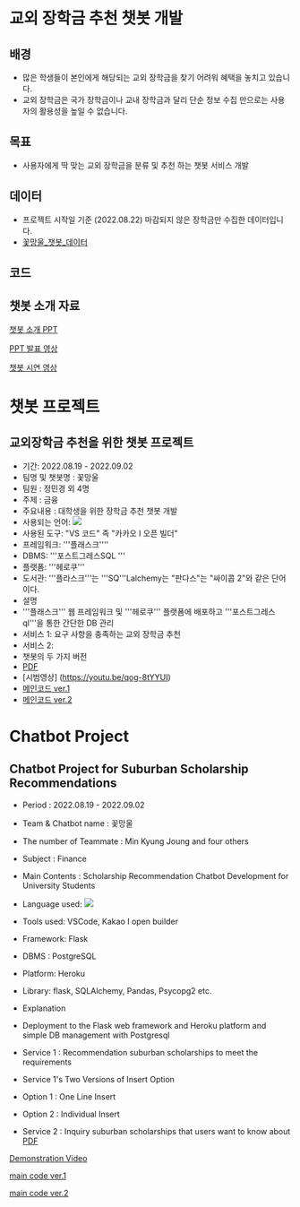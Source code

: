 # 교외 장학금 추천 챗봇 개발

## 배경
  - 많은 학생들이 본인에게 해당되는 교외 장학금을 찾기 어려워 혜택을 놓치고 있습니다. 
  - 교외 장학금은 국가 장학금이나 교내 장학금과 달리 단순 정보 수집 만으로는 사용자의 활용성을 높일 수 없습니다.

## 목표
  - 사용자에게 딱 맞는 교외 장학금을 분류 및 추천 하는 챗봇 서비스 개발

## 데이터
- 프로젝트 시작일 기준 (2022.08.22) 마감되지 않은 장학금만 수집한 데이터입니다.
- [꽃망울_챗봇_데이터](https://github.com/sallyzmk/sallyzmk_project/blob/6df4894a69d46e37b86faf922f37e2e45f6e4d5e/Chatbot_Project/data/dreamspon.csv)

## 코드

## 챗봇 소개 자료
[챗봇 소개 PPT](https://github.com/sallyzmk/sallyzmk_project/blob/6df4894a69d46e37b86faf922f37e2e45f6e4d5e/Chatbot_Project/%EA%BD%83%EB%A7%9D%EC%9A%B8_%EC%B1%97%EB%B4%87_%EC%86%8C%EA%B0%9C_PPT.pdf)

[PPT 발표 영상](https://youtu.be/mu_VoVjM4fo)

[챗봇 시연 영상](https://youtu.be/qog-8tUYyuI)



# 챗봇 프로젝트
## 교외장학금 추천을 위한 챗봇 프로젝트
- 기간: 2022.08.19 - 2022.09.02
- 팀명 및 챗봇명 : 꽃망울
- 팀원 : 정민경 외 4명
- 주제 : 금융
- 주요내용 : 대학생을 위한 장학금 추천 챗봇 개발
- 사용되는 언어: <img src="https://img.shields.io/badge/Python-3776AB?style=for-the-badge&logo=Python&logoColor=white">
- 사용된 도구: "VS 코드" 즉 "카카오 I 오픈 빌더"
- 프레임워크: '''플래스크''''
- DBMS: '''포스트그레스SQL '''
- 플랫폼: '''헤로쿠'''
- 도서관: '''플라스크'''는 '''SQ'''Lalchemy는 "판다스"는 "싸이콥 2"와 같은 단어이다.
- 설명
- '''플래스크''' 웹 프레임워크 및 '''헤로쿠''' 플랫폼에 배포하고 '''포스트그레스ql'''을 통한 간단한 DB 관리
- 서비스 1: 요구 사항을 충족하는 교외 장학금 추천
- 서비스 2:
- 챗봇의 두 가지 버전
- [PDF](https://github.com/hongseungzz/project_seungzz/blob/main/chatbot_project/introduce%20our%20chatbot_PPT.pdf)
- [시범영상] (https://youtu.be/qog-8tYYUI)
- [메인코드 ver.1](https://github.com/hongseungzz/project_seungzz/blob/main/chatbot_project/app/flower75982.py)
- [메인코드 ver.2](https://github.com/hongseungzz/project_seungzz/blob/main/chatbot_project/app/main.py)



# Chatbot Project
## Chatbot Project for Suburban Scholarship Recommendations
- Period : 2022.08.19 - 2022.09.02

- Team & Chatbot name : 꽃망울

- The number of Teammate : Min Kyung Joung and four others

- Subject : Finance

- Main Contents : Scholarship Recommendation Chatbot Development for University Students

- Language used: <img src="https://img.shields.io/badge/Python-3776AB?style=for-the-badge&logo=Python&logoColor=white">

- Tools used: VSCode, Kakao I open builder

- Framework: Flask

- DBMS : PostgreSQL

- Platform: Heroku

- Library: flask, SQLAlchemy, Pandas, Psycopg2 etc.

- Explanation

- Deployment to the Flask web framework and Heroku platform and simple DB management with Postgresql
- Service 1 : Recommendation suburban scholarships to meet the requirements
- Service 1's Two Versions of Insert Option
- Option 1 : One Line Insert
- Option 2 : Individual Insert
- Service 2 : Inquiry suburban scholarships that users want to know about
[PDF](https://github.com/hongseungzz/project_seungzz/blob/main/chatbot_project/introduce%20our%20chatbot_PPT.pdf)

[Demonstration Video](https://youtu.be/qog-8tYYUI)

[main code ver.1](https://github.com/hongseungzz/project_seungzz/blob/main/chatbot_project/app/flower75982.py)

[main code ver.2](https://github.com/hongseungzz/project_seungzz/blob/main/chatbot_project/app/main.py)